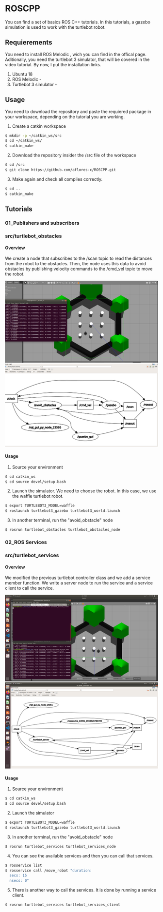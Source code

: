 # ROSCPP
You can find a set of basics ROS C++ tutorials. 
In this tutorials, a gazebo simulation is used to work with the turtlebot robot.

## Requierements
You need to install ROS Melodic , wich you can find in the offical page. Aditionally, you need the turtlebot 3 simulator, that will be covered in the video tutorial.
By now, I put the installation links.
1. Ubuntu 18  
2. ROS Melodic - 
3. Turtlebot 3 simulator - 

## Usage 
You need to download the repository and paste the requiered package in your workspace, depending on the tutorial you are working.
1. Create a catkin workspace
```sh
$ mkdir -p ~/catkin_ws/src
$ cd ~/catkin_ws/
$ catkin_make
```
2. Download the repository insider the /src file of the workspace
```sh
$ cd /src
$ git clone https://github.com/aflores-c/ROSCPP.git
```
3. Make again and check all compiles correctly.
```sh
$ cd ..
$ catkin_make
``` 
## Tutorials

### 01_Publishers and subscribers
### src/turtlebot_obstacles
#### Overview
We create a node that subscribes to the /scan topic to read the distances from the robot to the obstacles.
Then, the node uses this data to avoid obstacles by publishing velocity commands to the /cmd_vel topic to move the robot.

[turtlebot_gazebo]: ./images/turtlebot_obst_avoid.png
[topics_graph]: ./images/rqt_graph.png

![alt text][turtlebot_gazebo]
![alt text][topics_graph]

#### Usage 
1. Source your environment
```sh
$ cd catkin_ws
$ cd source devel/setup.bash
```
2. Launch the simulator. We need to choose the robot. In this case, we use the waffle turtlebot robot. 
```sh
$ export TURTLEBOT3_MODEL=waffle
$ roslaunch turtlebot3_gazebo turtlebot3_world.launch
```
3. In another terminal, run the "avoid_obstacle" node
```sh
$ rosrun turtlebot_obstacles turtlebot_obstacles_node
```
### 02_ROS Services
### src/turtlebot_services
#### Overview
We modified the previous turtlebot controller class and we add a service member function. We write a server node to run the service and a service client to call the service.

[turtlebot_gazebo_2]: ./images/services.png
[topics_graph_2]: ./images/rqt_services.png

![alt text][turtlebot_gazebo_2]
![alt text][topics_graph_2]

#### Usage 
1. Source your environment
```sh
$ cd catkin_ws
$ cd source devel/setup.bash
```
2. Launch the simulator
```sh
$ export TURTLEBOT3_MODEL=waffle
$ roslaunch turtlebot3_gazebo turtlebot3_world.launch
```
3. In another terminal, run the "avoid_obstacle" node
```sh
$ rosrun turtlebot_services turtlebot_services_node
```
4. You can see the available services and then you can call that services.
```sh
$ rosservice list
$ rosservice call /move_robot "duration:
  secs: 15
  nsecs: 0" 
```
5. There is another way to call the services. It is done by running a service client.
```sh
$ rosrun turtlebot_services turtlebot_services_client 
```
